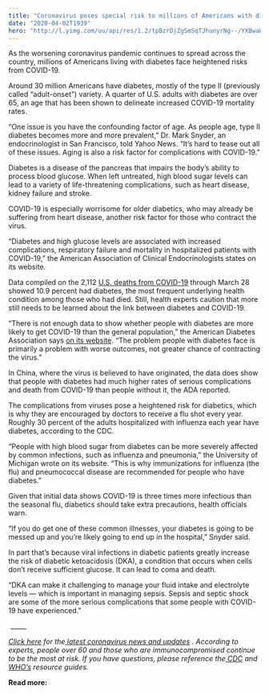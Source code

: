 ```yaml
---
title: "Coronavirus poses special risk to millions of Americans with diabetes"
date: "2020-04-02T1939"
hero: "http://l.yimg.com/uu/api/res/1.2/tpBzrDjZgSmSqTJhunyrNg--/YXBwaWQ9eXRhY2h5b247aD04Njt3PTEzMDs-/https://media-mbst-pub-ue1.s3.amazonaws.com/creatr-uploaded-images/2020-04/0303e300-7519-11ea-adbe-d95ce63c3cb2"
---
```

[ ][1]

[][1]

As the worsening coronavirus pandemic continues to spread across the
country, millions of Americans living with diabetes face heightened
risks from COVID-19.

Around 30 million Americans have diabetes, mostly of the type II
(previously called “adult-onset”) variety. A quarter of U.S. adults with
diabetes are over 65, an age that has been shown to delineate increased
COVID-19 mortality rates.

“One issue is you have the confounding factor of age. As people age,
type II diabetes becomes more and more prevalent,” Dr. Mark Snyder, an
endocrinologist in San Francisco, told Yahoo News. “It’s hard to tease
out all of these issues. Aging is also a risk factor for complications
with COVID-19.”

Diabetes is a disease of the pancreas that impairs the body’s ability to
process blood glucose. When left untreated, high blood sugar levels can
lead to a variety of life-threatening complications, such as heart
disease, kidney failure and stroke.

COVID-19 is especially worrisome for older diabetics, who may already be
suffering from heart disease, another risk factor for those who contract
the virus.

“Diabetes and high glucose levels are associated with increased
complications, respiratory failure and mortality in hospitalized
patients with COVID-19,” the American Association of Clinical
Endocrinologists states on its website.

Data compiled on the 2,112 [U.S. deaths from COVID-19][2] through March
28 showed 10.9 percent had diabetes, the most frequent underlying health
condition among those who had died. Still, health experts caution that
more still needs to be learned about the link between diabetes and
COVID-19.

“There is not enough data to show whether people with diabetes are more
likely to get COVID-19 than the general population,” the American
Diabetes Association says [on its website][3]. “The problem people with
diabetes face is primarily a problem with worse outcomes, not greater
chance of contracting the virus.”

In China, where the virus is believed to have originated, the data does
show that people with diabetes had much higher rates of serious
complications and death from COVID-19 than people without it, the ADA
reported.

The complications from viruses pose a heightened risk for diabetics,
which is why they are encouraged by doctors to receive a flu shot every
year. Roughly 30 percent of the adults hospitalized with influenza each
year have diabetes, according to the CDC.

“People with high blood sugar from diabetes can be more severely
affected by common infections, such as influenza and pneumonia,” the
University of Michigan wrote on its website. “This is why immunizations
for influenza (the flu) and pneumococcal disease are recommended for
people who have diabetes.”

Given that initial data shows COVID-19 is three times more infectious
than the seasonal flu, diabetics should take extra precautions, health
officials warn.

“If you do get one of these common illnesses, your diabetes is going to
be messed up and you’re likely going to end up in the hospital,” Snyder
said.

In part that’s because viral infections in diabetic patients greatly
increase the risk of diabetic ketoacidosis (DKA), a condition that
occurs when cells don’t receive sufficient glucose. It can lead to coma
and death.

“DKA can make it challenging to manage your fluid intake and electrolyte
levels — which is important in managing sepsis. Sepsis and septic shock
are some of the more serious complications that some people with
COVID-19 have experienced.”

 _____

[ _Click here_][4] _for the_[ _latest coronavirus news and updates_][5]
_. According to experts, people over 60 and those who are
immunocompromised continue to be the most at risk. If you have
questions, please reference the_[ _CDC_][6] _and_[ _WHO’s_][7] _resource
guides._

 **Read more:**

  
  
  
  

   [1]: https://news.yahoo.com/coronavirus
   [2]: https://www.cdc.gov/mmwr/volumes/69/wr/mm6913e2.htm
   [3]: https://www.diabetes.org/covid-19-faq
   [4]: https://news.yahoo.com/coronavirus-covid-19-news-and-live-updates-120246923.html
   [5]: https://news.yahoo.com/coronavirus/
   [6]: https://www.cdc.gov/coronavirus/2019-ncov/summary.html
   [7]: https://www.who.int/emergencies/diseases/novel-coronavirus-2019
